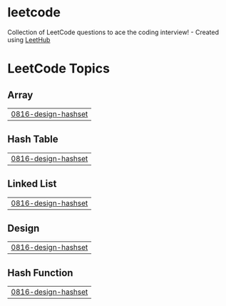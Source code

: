 # leetcode
Collection of LeetCode questions to ace the coding interview! - Created using [LeetHub](https://github.com/QasimWani/LeetHub)

<!---LeetCode Topics Start-->
# LeetCode Topics
## Array
|  |
| ------- |
| [0816-design-hashset](https://github.com/VishnubhotlaBharadwaj/leetcode/tree/master/0816-design-hashset) |
## Hash Table
|  |
| ------- |
| [0816-design-hashset](https://github.com/VishnubhotlaBharadwaj/leetcode/tree/master/0816-design-hashset) |
## Linked List
|  |
| ------- |
| [0816-design-hashset](https://github.com/VishnubhotlaBharadwaj/leetcode/tree/master/0816-design-hashset) |
## Design
|  |
| ------- |
| [0816-design-hashset](https://github.com/VishnubhotlaBharadwaj/leetcode/tree/master/0816-design-hashset) |
## Hash Function
|  |
| ------- |
| [0816-design-hashset](https://github.com/VishnubhotlaBharadwaj/leetcode/tree/master/0816-design-hashset) |
<!---LeetCode Topics End-->